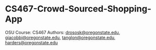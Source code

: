 # CS467-Crowd-Sourced-Shopping-App
OSU Course: CS467
Authors: drososk@oregonstate.edu, giacobbj@oregonstate.edu, tanglon@oregonstate.edu, harders@oregonstate.edu